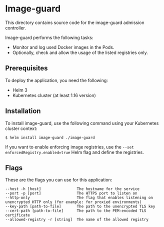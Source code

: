 # Image-guard
This directory contains source code for the image-guard admission controller.

Image-guard performs the following tasks:
* Monitor and log used Docker images in the Pods.
* Optionally, check and allow the usage of the listed registries only.

## Prerequisites
To deploy the application, you need the following:
* Helm 3
* Kubernetes cluster (at least 1.16 version)

## Installation
To install image-guard, use the following command using your Kubernetes cluster context:
```shell script
$ helm install image-guard ./image-guard
```
If you want to enable enforcing image registries, use the `--set enforcedRegistry.enabled=true` Helm flag and define the registries.

## Flags
These are the flags you can use for this application:
```
--host -h [host]                The hostname for the service
--port -p [port]                The HTTPS port to listen on
--http-only                     The flag that enables listening on unencrypted HTTP only (for example: for proxied environments)
--key-path [path-to-file]       The path to the unencrypted TLS key
--cert-path [path-to-file]      The path to the PEM-encoded TLS certificate
--allowed-registry -r [string]  The name of the allowed registry
```
